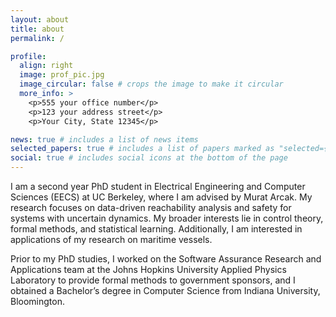 ```yaml
---
layout: about
title: about
permalink: /

profile:
  align: right
  image: prof_pic.jpg
  image_circular: false # crops the image to make it circular
  more_info: >
    <p>555 your office number</p>
    <p>123 your address street</p>
    <p>Your City, State 12345</p>

news: true # includes a list of news items
selected_papers: true # includes a list of papers marked as "selected={true}"
social: true # includes social icons at the bottom of the page
---
```


I am a second year PhD student in Electrical Engineering and Computer Sciences (EECS) at UC Berkeley, where I am advised by Murat Arcak. My research focuses on data-driven reachability analysis and safety for systems with uncertain dynamics. My broader interests lie in control theory, formal methods, and statistical learning. Additionally, I am interested in applications of my research on maritime vessels. 

Prior to my PhD studies, I worked on the Software Assurance Research and Applications team at the Johns Hopkins University Applied Physics Laboratory to provide formal methods to government sponsors, and I obtained a Bachelor’s degree in Computer Science from Indiana University, Bloomington. 
